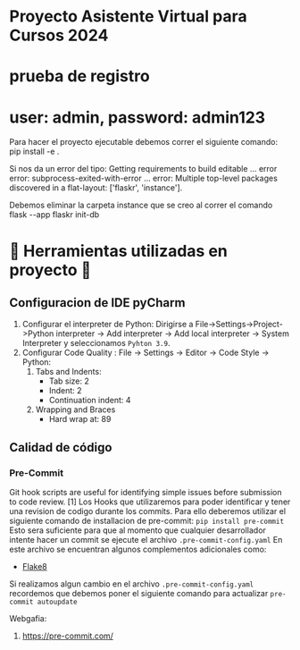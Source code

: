 # Proyecto Asistente Virtual para Cursos 2024


# prueba de registro
# user: admin, password: admin123

Para hacer el proyecto ejecutable debemos correr el siguiente comando:
pip install -e .

Si nos da un error del tipo:
Getting requirements to build editable ... error
  error: subprocess-exited-with-error
  ...
  error: Multiple top-level packages discovered in a flat-layout: ['flaskr', 'instance'].

Debemos eliminar la carpeta instance que se creo al correr el comando flask --app flaskr init-db

# 🔨  Herramientas utilizadas en proyecto 🔨
## Configuracion de IDE pyCharm
1. Configurar el interpreter de Python: Dirigirse a File->Settings->Project->Python
   interpreter -> Add interpreter -> Add local interpreter -> System Interpreter y
   seleccionamos ``` Pyhton 3.9 ```.
2. Configurar Code Quality : File -> Settings -> Editor -> Code Style -> Python:
   1. Tabs and Indents:
      - Tab size: 2
      - Indent: 2
      - Continuation indent: 4
   2. Wrapping and Braces
      - Hard wrap at: 89


## Calidad de código

### Pre-Commit
Git hook scripts are useful for identifying simple issues before submission to code review. [1]
Los Hooks que utilizaremos para poder identificar y tener una revision de codigo durante los commits.
Para ello deberemos utilizar el siguiente comando de installacion de pre-commit: ``` pip install pre-commit ```
Esto sera suficiente para que al momento que cualquier desarrollador intente hacer un commit se ejecute el
archivo ``` .pre-commit-config.yaml ```
En este archivo se encuentran algunos complementos adicionales como:
- [Flake8](https://flake8.pycqa.org/en/latest/)

Si realizamos algun cambio en el archivo ``` .pre-commit-config.yaml ``` recordemos que debemos poner el siguiente comando
para actualizar ``` pre-commit autoupdate ```


Webgafia:
1. https://pre-commit.com/
